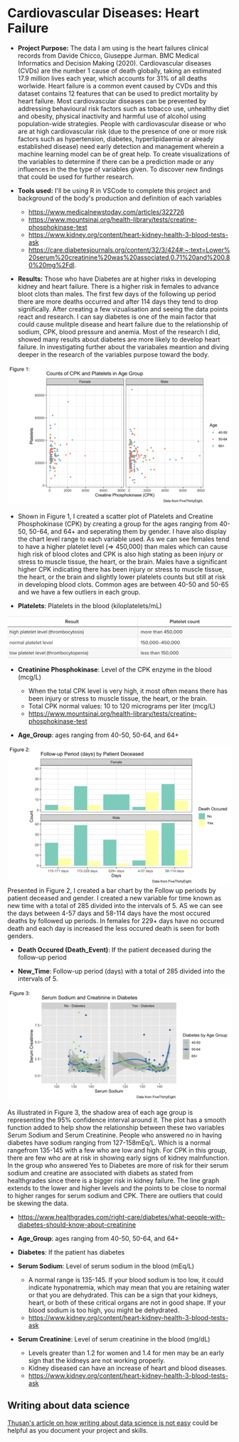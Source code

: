 # Cardiovascular Diseases: Heart Failure

- __Project Purpose:__ 
 The data I am using is the heart failures clinical records from Davide Chicco, Giuseppe Jurman. BMC Medical Informatics and Decision Making (2020). Cardiovascular diseases (CVDs) are the number 1 cause of death globally, taking an estimated 17.9 million lives each year, which accounts for 31% of all deaths worlwide.
Heart failure is a common event caused by CVDs and this dataset contains 12 features that can be used to predict mortality by heart failure.
Most cardiovascular diseases can be prevented by addressing behavioural risk factors such as tobacco use, unhealthy diet and obesity, physical inactivity and harmful use of alcohol using population-wide strategies. People with cardiovascular disease or who are at high cardiovascular risk (due to the presence of one or more risk factors such as hypertension, diabetes, hyperlipidaemia or already established disease) need early detection and management wherein a machine learning model can be of great help.
To create visualizations of the variables to determine if there can be a prediction made or any influences in the the type of variables given. To discover new findings that could be used for further research.

- __Tools used:__ 
I'll be using R in VSCode to complete this project and background of the body's production and definition of each variables
    - https://www.medicalnewstoday.com/articles/322726
    - https://www.mountsinai.org/health-library/tests/creatine-phosphokinase-test
    - https://www.kidney.org/content/heart-kidney-health-3-blood-tests-ask
    - https://care.diabetesjournals.org/content/32/3/424#:~:text=Lower%20serum%20creatinine%20was%20associated,0.71%20and%200.80%20mg%2Fdl.


- __Results:__ Those who have Diabetes are at higher risks in developing kidney and heart failure. There is a higher risk in females to advance bloot clots than males. The first few days of the following up period there are more deaths occurred and after 114 days they tend to drop significally. After creating a few vizualisation and seeing the data points react and research. I can say diabetes is one of the main factor that could cause mulitple disease and heart failure due to the relationship of sodium, CPK, blood pressure and anemia. Most of the research I did, showed many results about diabetes are more likely to develop heart failure. In investigating further about the variabales meantion and diving deeper in the research of the variables purpose toward the body. 

![](documents/fig_1R.png)

- Shown in Figure 1, I created a scatter plot of Platelets and Creatine Phosphokinase (CPK) by creating a group for the ages ranging from 40-50, 50-64, and 64+ and seperating them by gender. I have also display the chart level range to each variable used. As we can see females tend to have a higher platelet level (=> 450,000) than males which can cause high risk of blood clotes and CPK is also high stating as been injury or stress to muscle tissue, the heart, or the brain. Males have a significant higher CPK indicating there has been injury or stress to muscle tissue, the heart, or the brain and slightly lower platelets counts but still at risk in developing blood clots. Common ages are between 40-50 and 50-65 and we have a few outliers in each group.
 
- __Platelets__: Platelets in the blood (kiloplatelets/mL)

![](documents/platelets.png)

- __Creatinine Phosphokinase__: Level of the CPK enzyme in the blood (mcg/L)
    - When the total CPK level is very high, it most often means there has been injury or stress to muscle tissue, the heart, or the brain.
    - Total CPK normal values:
    10 to 120 micrograms per liter (mcg/L)
    - https://www.mountsinai.org/health-library/tests/creatine-phosphokinase-test

- __Age_Group__: ages ranging from 40-50, 50-64, and 64+

![](documents/fig_2R.png)
Presented in Figure 2, I created a bar chart by the Follow up periods by patient deceased and gender. I created a new variable for time known as new time with a total of 285 divided into the intervals of 5. AS we can see the days between 4-57 days and  58-114 days have the most occured deaths by followed up periods. In females for 229+ days have no occured death and each day is increased the less occured death is seen for both genders.  

- __Death Occured (Death_Event)__: If the patient deceased during the follow-up period

- __New_Time__: Follow-up period (days) with a total of 285 divided into the intervals of 5.


![](documents/fig_3R.png)

As illustrated in Figure 3, the shadow area of each age group is representing the 95% confidence interval around it. The plot has a smooth function added to help show the relationship between these two variables Serum Sodium and Serum Creatinine. People who answered no in having diabetes  have sodium ranging from 127-158mEq/L. Which is a normal rangefrom 135-145 with a few who are low and high. For CPK in this group, there are few who are at risk in showing early signs of kidney malnfunction. In the group who answered Yes to Diabetes are more of risk for their serum sodium and creatine are associated with diabets as stated from healthgrades since there is a bigger risk in kidney failure. The line graph extends to the lower and higher levels and the points to be close to normal to higher ranges for serum sodium and CPK. There are outliers that could be skewing the data. 

- https://www.healthgrades.com/right-care/diabetes/what-people-with-diabetes-should-know-about-creatinine

- __Age_Group__: ages ranging from 40-50, 50-64, and 64+

- __Diabetes__: If the patient has diabetes

- __Serum Sodium__: Level of serum sodium in the blood (mEq/L)
    - A normal range is 135-145. If your blood sodium is too low, it could indicate hyponatremia, which may mean that you are retaining water or that you are dehydrated. This can be a sign that your kidneys, heart, or both of these critical organs are not in good shape. If your blood sodium is too high, you might be dehydrated. 
    - https://www.kidney.org/content/heart-kidney-health-3-blood-tests-ask

- __Serum Creatinine__: Level of serum creatinine in the blood (mg/dL)
    - Levels greater than 1.2 for women and 1.4 for men may be an early sign that the kidneys are not working properly.
    - Kidney diseased can have an increase of heart and blood diseases. 
    - https://www.kidney.org/content/heart-kidney-health-3-blood-tests-ask


## Writing about data science

[Thusan's article on how writing about data science is not easy](https://towardsdatascience.com/lets-admit-it-writing-about-data-science-is-not-easy-37a376777d36) could be helpful as you document your project and skills.

